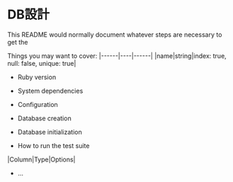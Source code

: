 # DB設計

This README would normally document whatever steps are necessary to get the

Things you may want to cover:
|------|----|------|
|name|string|index: true, null: false, unique: true|

* Ruby version

* System dependencies

* Configuration

* Database creation

* Database initialization

* How to run the test suite


|Column|Type|Options|

* ...
